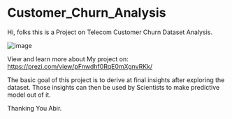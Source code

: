 # Customer_Churn_Analysis
 
 Hi, folks this is a Project on Telecom Customer Churn Dataset Analysis.

![image](https://user-images.githubusercontent.com/111905512/216779696-2b8101d8-77e6-45f1-9543-153fd00303e3.png)


View and learn more about My project on:
https://prezi.com/view/pFnwdhf0RqE0mXgnvRKk/

The basic goal of this project is to derive at final insights after exploring the dataset.
Those insights can then be used by Scientists to make predictive model out of it.

Thanking You
Abir.
